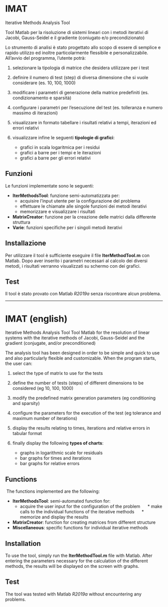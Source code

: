 # IMAT
Iterative Methods Analysis Tool

Tool Matlab per la risoluzione di sistemi lineari con i metodi iterativi di Jacobi, Gauss-Seidel e il gradiente (coniugato e/o precondizionato)

Lo strumento di analisi è stato progettato allo scopo di essere di semplice e rapido utilizzo ed inoltre particolarmente flessibile e personalizzabile. All’avvio del programma, l’utente potrà:

1. selezionare la tipologia di matrice che desidera utilizzare per i test

2. definire il numero di test (step) di diversa dimensione che si vuole considerare (es. 10, 100, 1000)

3. modificare i parametri di generazione della matrice predefiniti (es. condizionamento e sparsità)

4. configurare i parametri per l’esecuzione del test (es. tolleranza e numero massimo di iterazioni)

5. visualizzare in formato tabellare i risultati relativi a tempi, iterazioni ed errori relativi

6. visualizzare infine le seguenti **tipologie di grafici**:
   * grafici in scala logaritmica per i residui
   * grafici a barre per i tempi e le iterazioni
   * grafici a barre per gli errori relativi
 
 ## Funzioni
 Le funzioni implementate sono le seguenti:
  * **IterMethodsTool**: funzione semi-automatizzata per:
      * acquisire l’input utente per la configurazione del problema
      * effettuare le chiamate alle singole funzioni dei metodi iterativi
      * memorizzare e visualizzare i risultati
  * **MatrixCreator**: funzione per la creazione delle matrici dalla differente struttura
  * **Varie**: funzioni specifiche per i singoli metodi iterativi

## Installazione
Per utilizzare il tool è sufficiente eseguire il file **IterMethodTool.m** con Matlab. Dopo aver inserito i parametri necessari al calcolo dei diversi metodi, i risultati verranno visualizzati su schermo con dei grafici.

## Test
Il tool è stato provato con Matlab _R2019a_ senza riscontrare alcun problema.

------------------------------------

# IMAT (english)
Iterative Methods Analysis Tool
Tool Matlab for the resolution of linear systems with the iterative methods of Jacobi, Gauss-Seidel and the gradient (conjugate, and/or preconditioned)

The analysis tool has been designed in order to be simple and quick to use and also particularly flexible and customizable. When the program starts, the user can:

1. select the type of matrix to use for the tests

2. define the number of tests (steps) of different dimensions to be considered (eg 10, 100, 1000)

3. modify the predefined matrix generation parameters (eg conditioning and sparsity)

4. configure the parameters for the execution of the test (eg tolerance and maximum number of iterations)

5. display the results relating to times, iterations and relative errors in tabular format

6. finally display the following **types of charts**:
    * graphs in logarithmic scale for residuals
    * bar graphs for times and iterations
    * bar graphs for relative errors
 
 ## Functions
 The functions implemented are the following:
 * **IterMethodsTool**: semi-automated function for:
      * acquire the user input for the configuration of the problem
      * make calls to the individual functions of the iterative methods
      * memorize and display the results
 * **MatrixCreator**: function for creating matrices from different structure
 * **Miscellaneous**: specific functions for individual iterative methods

## Installation
To use the tool, simply run the **IterMethodTool.m** file with Matlab. After entering the parameters necessary for the calculation of the different methods, the results will be displayed on the screen with graphs.

## Test
The tool was tested with Matlab _R2019a_ without encountering any problems.
